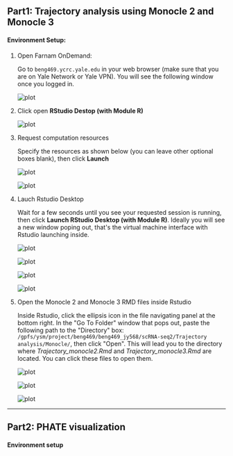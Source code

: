 ## Part1: Trajectory analysis using Monocle 2 and Monocle 3

#### Environment Setup:

1. Open Farnam OnDemand:
   
   Go to ```beng469.ycrc.yale.edu``` in your web browser (make sure that you are on Yale Network or Yale VPN). You will see the following window once you logged in.
   
   ![plot](./Monocle/imgs/login_window.png)
   
2. Click open **RStudio Destop (with Module R)**

   ![plot](./Monocle/imgs/login_window2.png)
   
3. Request computation resources
   
   Specify the resources as shown below (you can leave other optional boxes blank), then click **Launch**
   
   ![plot](./Monocle/imgs/request_resources.png)
   
   ![plot](./Monocle/imgs/request_resources_2.png)

4. Lauch Rstudio Desktop
   
   Wait for a few seconds until you see your requested session is running, then click **Launch RStudio Desktop (with Module R)**. Ideally you will see a new window poping out, that's the virtual machine interface with Rstudio launching inside.
   
   ![plot](./Monocle/imgs/queue.png)
   
   ![plot](./Monocle/imgs/starting.png)
   
   ![plot](./Monocle/imgs/running.png)

   ![plot](./Monocle/imgs/rstudio.png)
   
5. Open the Monocle 2 and Monocle 3 RMD files inside Rstudio

   Inside Rstudio, click the ellipsis icon in the file navigating panel at the bottom right. In the "Go To Folder" window that pops out, paste the following path to the "Directory" box: ```/gpfs/ysm/project/beng469/beng469_jy568/scRNA-seq2/Trajectory analysis/Monocle/```, then click "Open". This will lead you
to the directory where  *Trajectory_monocle2.Rmd* and  *Trajectory_monocle3.Rmd*  are located. You can click these files to open them.

   ![plot](./Monocle/imgs/file_panel.png)

   ![plot](./Monocle/imgs/opendir.png)
   
   ![plot](./Monocle/imgs/confirmation.png)


---
## Part2: PHATE visualization

#### Environment setup
